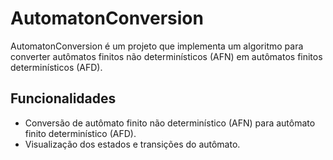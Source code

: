 # AutomatonConversion

AutomatonConversion é um projeto que implementa um algoritmo para converter autômatos finitos não determinísticos (AFN) em autômatos finitos determinísticos (AFD).

## Funcionalidades

- Conversão de autômato finito não determinístico (AFN) para autômato finito determinístico (AFD).
- Visualização dos estados e transições do autômato.
